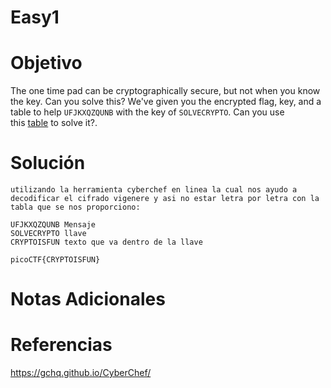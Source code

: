 # Easy1
# Objetivo
The one time pad can be cryptographically secure, but not when you know the key. Can you solve this? We've given you the encrypted flag, key, and a table to help `UFJKXQZQUNB` with the key of `SOLVECRYPTO`. Can you use this [table](https://jupiter.challenges.picoctf.org/static/1fd21547c154c678d2dab145c29f1d79/table.txt) to solve it?.
# Solución
```
utilizando la herramienta cyberchef en linea la cual nos ayudo a decodificar el cifrado vigenere y asi no estar letra por letra con la tabla que se nos proporciono:

UFJKXQZQUNB Mensaje
SOLVECRYPTO llave
CRYPTOISFUN texto que va dentro de la llave

picoCTF{CRYPTOISFUN}
```
# Notas Adicionales

# Referencias
https://gchq.github.io/CyberChef/